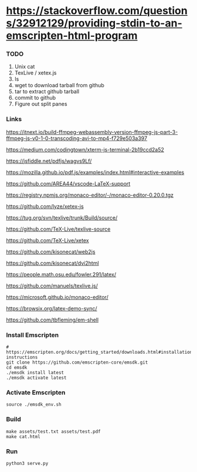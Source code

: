 https://stackoverflow.com/questions/32912129/providing-stdin-to-an-emscripten-html-program
=======
### TODO
1. Unix cat
2. TexLive / xetex.js
3. ls
4. wget to download tarball from github
5. tar to extract github tarball
6. commit to github
7. Figure out split panes

### Links
https://itnext.io/build-ffmpeg-webassembly-version-ffmpeg-js-part-3-ffmpeg-js-v0-1-0-transcoding-avi-to-mp4-f729e503a397

https://medium.com/codingtown/xterm-js-terminal-2b19ccd2a52

https://jsfiddle.net/pdfjs/wagvs9Lf/

https://mozilla.github.io/pdf.js/examples/index.html#interactive-examples

https://github.com/AREA44/vscode-LaTeX-support

https://registry.npmjs.org/monaco-editor/-/monaco-editor-0.20.0.tgz

https://github.com/lyze/xetex-js

https://tug.org/svn/texlive/trunk/Build/source/

https://github.com/TeX-Live/texlive-source

https://github.com/TeX-Live/xetex

https://github.com/kisonecat/web2js

https://github.com/kisonecat/dvi2html

https://people.math.osu.edu/fowler.291/latex/

https://github.com/manuels/texlive.js/

https://microsoft.github.io/monaco-editor/

https://browsix.org/latex-demo-sync/

https://github.com/tbfleming/em-shell

### Install Emscripten
```shell
# https://emscripten.org/docs/getting_started/downloads.html#installation-instructions 
git clone https://github.com/emscripten-core/emsdk.git
cd emsdk
./emsdk install latest
./emsdk activate latest
```

### Activate Emscripten
```shell
source ./emsdk_env.sh
```

### Build
```shell
make assets/test.txt assets/test.pdf
make cat.html
```

### Run
```shell
python3 serve.py
```

